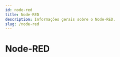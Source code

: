 ```yaml
---
id: node-red
title: Node-RED
description: Informações gerais sobre o Node-RED.
slug: /node-red
---
```


# Node-RED
